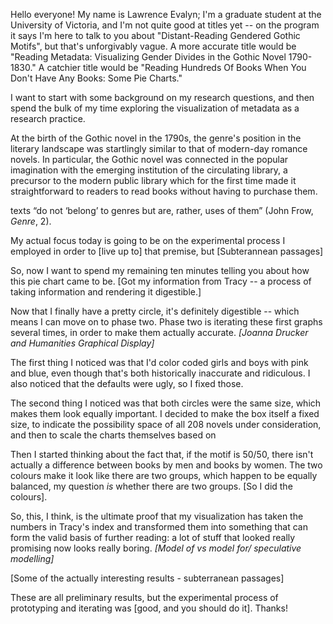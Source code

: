 Hello everyone! My name is Lawrence Evalyn; I'm a graduate student at the University of Victoria, and I'm not quite good at titles yet -- on the program it says I'm here to talk to you about "Distant-Reading Gendered Gothic Motifs", but that's unforgivably vague. A more accurate title would be "Reading Metadata: Visualizing Gender Divides in the Gothic Novel 1790-1830." A catchier title would be "Reading Hundreds Of Books When You Don't Have Any Books: Some Pie Charts."

I want to start with some background on my research questions, and then spend the bulk of my time exploring the visualization of metadata as a research practice.

At the birth of the Gothic novel in the 1790s, the genre's position in the literary landscape was startlingly similar to that of modern-day romance novels. In particular, the Gothic novel was connected in the popular imagination with the emerging institution of the circulating library, a precursor to the modern public library which for the first time made it straightforward to readers to read books without having to purchase them. 

<!--Instead of purchasing a few novels and rereading them several times, readers began to borrow novels from subscription-based circulating libraries, read them voraciously once, and then return them for the next novel that looked like it offered a similar reading experience. The Gothic exploits this reading pattern by building novels around a central element of suspense, keeping readers turning the pages until they finally discover the dark secret at the end. What this means is that, when a reader finished with Ann Radcliffe's *Mysteries of Udolpho*, which has been receiving attention and praise from critics since the day it was published, that same reader would take volume three back to the library, pick out a new triple-decker Romance, and possibly start reading that same day a book like "Who's The Murderer?" or "There Is A Secret, Find It Out." So, I'm starting with the premise that, any time we attempt to define the 'normal' boundaries of the Gothic as a genre, we *have* to include "Horrid Mysteries" and "The Nuns of the Desert" and all of the other books which contributed to the genre directly alongside those texts which have since been canonized.-->

texts “do not ‘belong’ to genres but are, rather, uses of them” (John Frow, *Genre*, 2). 

My actual focus today is going to be on the experimental process I employed in order to [live up to] that premise, but 
[Subterannean passages]

So, now I want to spend my remaining ten minutes telling you about how this pie chart came to be.
[Got my information from Tracy -- a process of taking information and rendering it digestible.]

Now that I finally have a pretty circle, it's definitely digestible -- which means I can move on to phase two. Phase two is iterating these first graphs several times, in order to make them actually accurate.
*[Joanna Drucker and Humanities Graphical Display]*

The first thing I noticed was that I'd color coded girls and boys with pink and blue, even though that's both historically inaccurate and ridiculous. I also noticed that the defaults were ugly, so I fixed those.

The second thing I noticed was that both circles were the same size, which makes them look equally important. I decided to make the box itself a fixed size, to indicate the possibility space of all 208 novels under consideration, and then to scale the charts themselves based on 

Then I started thinking about the fact that, if the motif is 50/50, there isn't actually a difference between books by men and books by women. The two colours make it look like there are two groups, which happen to be equally balanced, my question *is* whether there are two groups. [So I did the colours].

So, this, I think, is the ultimate proof that my visualization has taken the numbers in Tracy's index and transformed them into something that can form the valid basis of further reading: a lot of stuff that looked really promising now looks really boring.
*[Model of vs model for/ speculative modelling]*

[Some of the actually interesting results - subterranean passages]

These are all preliminary results, but the experimental process of prototyping and iterating was [good, and you should do it]. Thanks!



<!-- So, the first thing to talk about is why I am reading hundreds of books in the first place.

According to the information gathered by Peter Raven and James Garside, the number of new novels published in Britain each year rose from roughly twenty a year in the 1770s to roughly ninety a year in the 1790s

In response to this new torrent of novels, then, readers' expectations changed. -->
